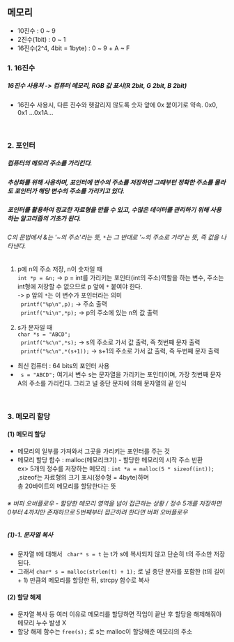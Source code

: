 ## 메모리   

- 10진수 : 0 ~ 9    
- 2진수(1bit) : 0 ~ 1     
- 16진수(2^4, 4bit = 1byte) : 0 ~ 9 + A ~ F     
      
      

### 1. 16진수        
##### 16진수 사용처 -> 컴퓨터 메모리, RGB 값 표시(R 2bit, G 2bit, B 2bit)      
- 16진수 사용시, 다른 진수와 헷갈리지 않도록 숫자 앞에 0x 붙이기로 약속. 0x0, 0x1 ...0x1A...    

</br>    

### 2. 포인터   
##### 컴퓨터의 메모리 주소를 가리킨다.    
##### 추상화를 위해 사용하며, 포인터에 변수의 주소를 저장하면 그때부턴 정확한 주소를 몰라도 포인터가 해당 변수의 주소를 가리키고 있다.     
##### 포인터를 활용하여 정교한 자료형을 만들 수 있고, 수많은 데이터를 관리하기 위해 사용하는 알고리즘의 기초가 된다.   
###### C의 문법에서 &는 '~의 주소'라는 뜻,  ```*```는 그 반대로 '~의 주소로 가라'는 뜻, 즉 값을 나타낸다.    
1. p에 n의 주소 저장, n이 숫자일 때   
``` int *p = &n; ``` -> p = int를 가리키는 포인터(int의 주소)역할을 하는 변수, 주소는 int형에 저장할 수 없으므로 p 앞에 ```*``` 붙여야 한다.    
-> p 앞의 ```*```는 이 변수가 포인터라는 의미   
``` printf("%p\n",p);``` -> 주소 출력   
``` printf("%i\n",*p);``` -> p의 주소에 있는 n의 값 출력       
     

2. s가 문자일 때   
```char *s = "ABCD";```   
``` printf("%c\n",*s);``` -> s의 주소로 가서 값 출력, 즉 첫번째 문자 출력     
``` printf("%c\n",*(s+1));``` -> s+1의 주소로 가서 값 출력, 즉 두번째 문자 출력    
     
     
- 최신 컴퓨터 : 64 bits의 포인터 사용      
- ``` s = "ABCD";``` 여기서 변수 s는 문자열을 가리키는 포인터이며, 가장 첫번째 문자 A의 주소를 가리킨다. 그리고 널 종단 문자에 의해 문자열의 끝 인식      

</br>        

### 3. 메모리 할당         
#### (1) 메모리 할당     
- 메모리의 일부를 가져와서 그곳을 가리키는 포인터를 주는 것     
- 메모리 할당 함수 : malloc(메모리크기) - 할당한 메모리의 시작 주소 반환     
ex> 5개의 정수를 저장하는 메모리 : ``` int *a = malloc(5 * sizeof(int)); ``` ,sizeof는 자료형의 크기 표시(정수형 = 4byte)하며     
총 20바이트의 메모리를 할당한다는 뜻      
    
###### ※ 버퍼 오버플로우 - 할당한 메모리 영역을 넘어 접근하는 상황 / 정수 5개를 저장하면 0부터 4까지만 존재하므로 5번째부터 접근하려 한다면 버퍼 오버플로우      

##### (1)-1. 문자열 복사   
- 문자열 t에 대해서 ``` char* s = t```  는 t가 s에 복사되지 않고 단순히 t의 주소만 저장된다.   
- 그래서 ```char* s = malloc(strlen(t) + 1);``` 로 널 종단 문자를 포함한 (t의 길이 + 1) 만큼의 메모리를 할당한 뒤, strcpy 함수로 복사              

#### (2) 할당 해제      
- 문자열 복사 등 여러 이유로 메모리를 할당하면 작업이 끝난 후 할당을 해제해줘야 메모리 누수 발생 X    
- 할당 해제 함수는 ``` free(s); ``` 로 s는 malloc이 할당해준 메모리의 주소      



